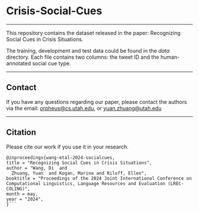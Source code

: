 # Crisis-Social-Cues
-----
This repository contains the dataset released in the paper: Recognizing Social Cues in Crisis Situations. 

The training, development and test data could be found in the *data* directory. Each file contains two columns: the tweet ID and the human-annotated social cue type. 

-----
## Contact
If you have any questions regarding our paper, please contact the authors via the email: orpheus@cs.utah.edu, or yuan.zhuang@utah.edu

-----
## Citation
Please cite our work if you use it in your research.
```
@inproceedings{wang-etal-2024-socialcues,
title = "Recognizing Social Cues in Crisis Situations",
author = "Wang, Di  and
  Zhuang, Yuan  and Kogan, Marina and Riloff, Ellen",
booktitle = "Proceedings of the 2024 Joint International Conference on Computational Linguistics, Language Resources and Evaluation (LREC-COLING)",
month = may,
year = "2024",
}```
